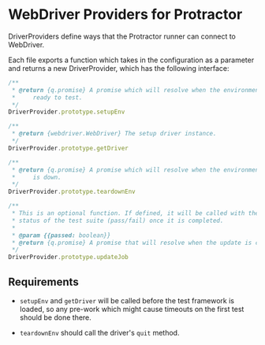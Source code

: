 WebDriver Providers for Protractor
==================================

DriverProviders define ways that the Protractor runner can connect to
WebDriver.

Each file exports a function which takes in the configuration as a parameter and returns a new DriverProvider, which has the following interface:

```js
/**
 * @return {q.promise} A promise which will resolve when the environment is
 *     ready to test.
 */
DriverProvider.prototype.setupEnv

/**
 * @return {webdriver.WebDriver} The setup driver instance.
 */
DriverProvider.prototype.getDriver

/**
 * @return {q.promise} A promise which will resolve when the environment
 *     is down.
 */
DriverProvider.prototype.teardownEnv

/**
 * This is an optional function. If defined, it will be called with the final
 * status of the test suite (pass/fail) once it is completed.
 *
 * @param {{passed: boolean}}
 * @return {q.promise} A promise that will resolve when the update is complete.
 */
DriverProvider.prototype.updateJob
```

Requirements
------------

 - `setupEnv` and `getDriver` will be called before the test framework is loaded, so any pre-work which might cause timeouts on the first test should be done there.

 - `teardownEnv` should call the driver's `quit` method.
